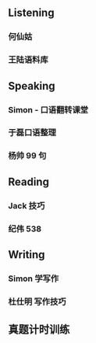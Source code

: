 
## Listening

### 何仙姑


### 王陆语料库


## Speaking

### Simon - 口语翻转课堂

### 于磊口语整理

### 杨帅 99 句

## Reading

### Jack 技巧

### 纪伟 538

## Writing

### Simon 学写作

### 杜仕明 写作技巧

## 真题计时训练